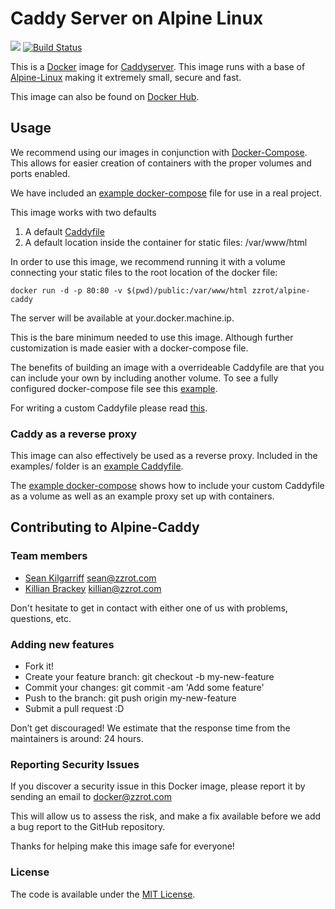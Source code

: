 # Caddy Server on Alpine Linux

[![](https://badge.imagelayers.io/zzrot/alpine-caddy:latest.svg)](https://imagelayers.io/?images=zzrot/alpine-caddy:latest 'Get your own badge on imagelayers.io')
[![Build Status](https://travis-ci.org/ZZROTDesign/alpine-caddy.svg?branch=master)](https://travis-ci.org/ZZROTDesign/alpine-caddy)

This is a [Docker](https://www.docker.com/) image for [Caddyserver](https://caddyserver.com/). This image runs with a base of [Alpine-Linux](http://www.alpinelinux.org/) making it extremely small, secure and fast.

This image can also be found on [Docker Hub](https://hub.docker.com/r/zzrot/alpine-caddy/).

## Usage
We recommend using our images in conjunction with [Docker-Compose](https://docs.docker.com/compose/). This allows for easier creation of containers with the proper volumes and ports enabled.

We have included an [example docker-compose](/examples/docker-compose.example.yml) file for use in a real project.

This image works with two defaults

1. A default [Caddyfile](/Caddyfile)
2. A default location inside the container for static files: /var/www/html

In order to use this image, we recommend running it with a volume connecting your static files to the root location of the docker file:

    docker run -d -p 80:80 -v $(pwd)/public:/var/www/html zzrot/alpine-caddy

The server will be available at your.docker.machine.ip.

This is the bare minimum needed to use this image. Although further customization is made easier with a docker-compose file.

The benefits of building an image with a overrideable Caddyfile are that you can   include your own by including another volume. To see a fully configured docker-compose file see this [example](/examples/docker-compose.example.yml).

For writing a custom Caddyfile please read [this](https://caddyserver.com/docs/caddyfile).

### Caddy as a reverse proxy

This image can also effectively be used as a reverse proxy. Included in the examples/ folder is an [example Caddyfile](/examples/Caddyfile.proxy.example).

The [example docker-compose](/examples/docker-compose.proxy-example.yml) shows how to include your custom Caddyfile as a volume as well as an example proxy set up with containers.


## Contributing to Alpine-Caddy

### Team members

* [Sean Kilgarriff](https://github.com/Skilgarriff) sean@zzrot.com  
* [Killian Brackey](https://github.com/killianbrackey) killian@zzrot.com

Don't hesitate to get in contact with either one of us with problems, questions, etc.


### Adding new features

* Fork it!
* Create your feature branch: git checkout -b my-new-feature
* Commit your changes: git commit -am 'Add some feature'
* Push to the branch: git push origin my-new-feature
* Submit a pull request :D


Don’t get discouraged! We estimate that the response time from the
maintainers is around: 24 hours.


### Reporting Security Issues

If you discover a security issue in this Docker image, please report it by sending an email to docker@zzrot.com

This will allow us to assess the risk, and make a fix available before we add a bug report to the GitHub repository.

Thanks for helping make this image safe for everyone!

### License

The code is available under the [MIT License](/LICENSE).
